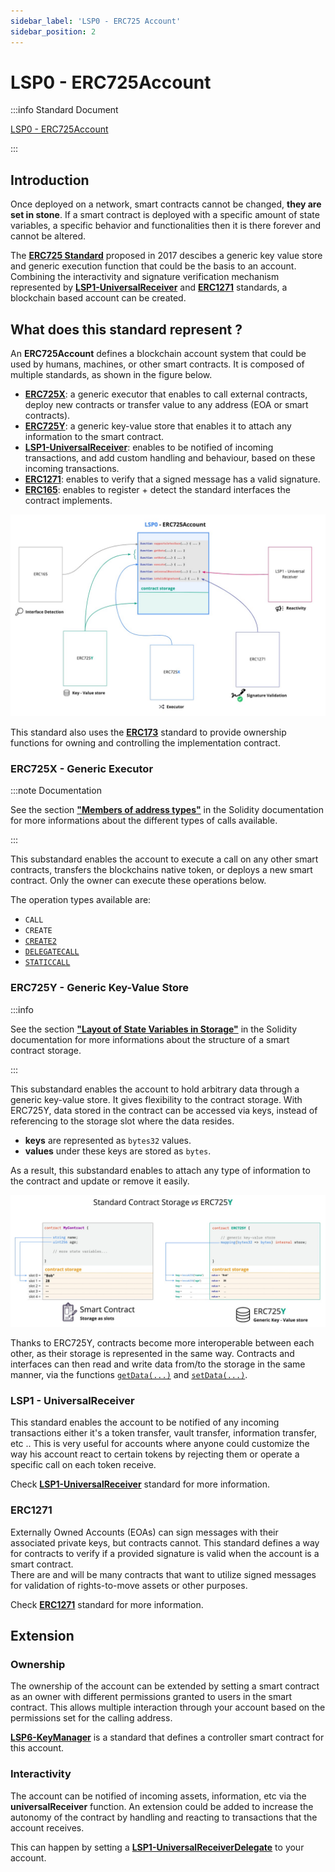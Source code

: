 ```yaml
---
sidebar_label: 'LSP0 - ERC725 Account'
sidebar_position: 2
---
```


# LSP0 - ERC725Account

:::info Standard Document

[LSP0 - ERC725Account](https://github.com/lukso-network/LIPs/blob/main/LSPs/LSP-0-ERC725Account.md)

:::

## Introduction

Once deployed on a network, smart contracts cannot be changed, **they are set in stone**. If a smart contract is deployed with a specific amount of state variables, a specific behavior and functionalities then it is there forever and cannot be altered.

The **[ERC725 Standard](https://github.com/ERC725Alliance/erc725/blob/main/docs/ERC-725.md)** proposed in 2017 descibes a generic key value store and generic execution function that could be the basis to an account. Combining the interactivity and signature verification mechanism represented by **[LSP1-UniversalReceiver](../generic-standards/02-lsp1-universal-receiver.md)** and **[ERC1271](https://eips.ethereum.org/EIPS/eip-1271)** standards, a blockchain based account can be created.

## What does this standard represent ?

An **ERC725Account** defines a blockchain account system that could be used by humans, machines, or other smart contracts. It is composed of multiple standards, as shown in the figure below.

- **[ERC725X](https://github.com/ERC725Alliance/erc725/blob/main/docs/ERC-725.md)**: a generic executor that enables to call external contracts, deploy new contracts or transfer value to any address (EOA or smart contracts).
- **[ERC725Y](https://github.com/ERC725Alliance/erc725/blob/main/docs/ERC-725.md)**: a generic key-value store that enables it to attach any information to the smart contract.
- **[LSP1-UniversalReceiver](../generic-standards/02-lsp1-universal-receiver.md)**: enables to be notified of incoming transactions, and add custom handling and behaviour, based on these incoming transactions.
- **[ERC1271](https://eips.ethereum.org/EIPS/eip-1271)**: enables to verify that a signed message has a valid signature.
- **[ERC165](https://eips.ethereum.org/EIPS/eip-165)**: enables to register + detect the standard interfaces the contract implements.

![ERC725Account contract architecture](../../../static/img/standards/lsp0-erc725account-architecture.jpeg)

This standard also uses the **[ERC173](https://eips.ethereum.org/EIPS/eip-173)** standard to provide ownership functions for owning and controlling the implementation contract.

### ERC725X - Generic Executor

:::note Documentation

See the section **["Members of address types"](https://docs.soliditylang.org/en/v0.8.11/units-and-global-variables.html?highlight=staticcall#members-of-address-types)** in the Solidity documentation for more informations about the different types of calls available.

:::

This substandard enables the account to execute a call on any other smart contracts, transfers the blockchains native token, or deploys a new smart contract. Only the owner can execute these operations below.

The operation types available are:

- `CALL`
- `CREATE`
- [`CREATE2`](https://eips.ethereum.org/EIPS/eip-1014)
- [`DELEGATECALL`](https://eips.ethereum.org/EIPS/eip-7)
- [`STATICCALL`](https://eips.ethereum.org/EIPS/eip-214)

### ERC725Y - Generic Key-Value Store

:::info

See the section **["Layout of State Variables in Storage"](https://docs.soliditylang.org/en/v0.8.11/internals/layout_in_storage.html)** in the Solidity documentation for more informations about the structure of a smart contract storage.

:::

This substandard enables the account to hold arbitrary data through a generic key-value store. It gives flexibility to the contract storage. With ERC725Y, data stored in the contract can be accessed via keys, instead of referencing to the storage slot where the data resides.

- **keys** are represented as `bytes32` values.
- **values** under these keys are stored as `bytes`.

As a result, this substandard enables to attach any type of information to the contract and update or remove it easily.

![ERC725Y key-value store vs standard contract storage](../../../static/img/standards/erc725y-vs-standard-contract-storage.jpeg)

Thanks to ERC725Y, contracts become more interoperable between each other, as their storage is represented in the same way. Contracts and interfaces can then read and write data from/to the storage in the same manner, via the functions [`getData(...)`](../smart-contracts/lsp0-erc725-account#getdata) and [`setData(...)`](../smart-contracts/lsp0-erc725-account#setdata).

### LSP1 - UniversalReceiver

This standard enables the account to be notified of any incoming transactions either it's a token transfer, vault transfer, information transfer, etc ..
This is very useful for accounts where anyone could customize the way his account react to certain tokens by rejecting them or operate a specific call on each token receive.

Check **[LSP1-UniversalReceiver](../generic-standards/02-lsp1-universal-receiver.md)** standard for more information.

### ERC1271

Externally Owned Accounts (EOAs) can sign messages with their associated private keys, but contracts cannot. This standard defines a way for contracts to verify if a provided signature is valid when the account is a smart contract.  
There are and will be many contracts that want to utilize signed messages for validation of rights-to-move assets or other purposes.

Check **[ERC1271](https://eips.ethereum.org/EIPS/eip-1271)** standard for more information.

## Extension

### Ownership

The ownership of the account can be extended by setting a smart contract as an owner with different permissions granted to users in the smart contract. This allows multiple interaction through your account based on the permissions set for the calling address.

**[LSP6-KeyManager](./04-lsp6-key-manager.md)** is a standard that defines a controller smart contract for this account.

### Interactivity

The account can be notified of incoming assets, information, etc via the **universalReceiver** function. An extension could be added to increase the autonomy of the contract by handling and reacting to transactions that the account receives.

This can happen by setting a **[LSP1-UniversalReceiverDelegate](./02-lsp1-universal-receiver-delegate.md)** to your account.
